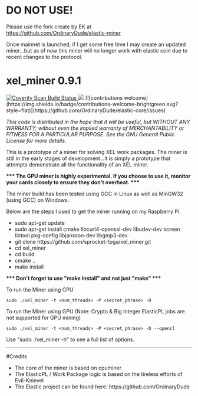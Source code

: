 <h1><b>DO NOT USE!</b></h1>

Please use the fork create by EK at https://github.com/OrdinaryDude/elastic-miner

Once mainnet is launched, if I get some free time I may create an updated miner...but as of now this miner will no longer work with elastic coin due to recent changes to the protocol.


# xel_miner 0.9.1

<a href="https://scan.coverity.com/projects/ordinarydude-xel_miner">
  <img alt="Coverity Scan Build Status"
       src="https://scan.coverity.com/projects/10948/badge.svg"/>
</a>  <img src="https://travis-ci.org/OrdinaryDude/xel_miner.svg?branch=master"/> [![contributions welcome](https://img.shields.io/badge/contributions-welcome-brightgreen.svg?style=flat)](https://github.com/OrdinaryDude/elastic-core/issues)

<i>This code is distributed in the hope that it will be useful, but WITHOUT ANY WARRANTY;
without even the implied warranty of MERCHANTABILITY or FITNESS FOR A PARTICULAR PURPOSE.
See the GNU General Public License for more details.</i>

This is a prototype of a miner for solving XEL work packages.  The miner is still in the early stages of development...it is simply a prototype that attempts demonstrate all the functionality of an XEL miner.

<b>*** The GPU miner is highly experimental.  If you choose to use it, monitor your cards closely to ensure they don't overheat. ***</b>

The miner build has been tested using GCC in Linux as well as MinGW32 (using GCC) on Windows.

Below are the steps I used to get the miner running on my Raspberry Pi.
<ul>
<li>sudo apt-get update</li>
<li>sudo apt-get install cmake libcurl4-openssl-dev libudev-dev screen libtool pkg-config libjansson-dev libgmp3-dev</li>
<li>git clone https://github.com/sprocket-fpga/xel_miner.git</li>
<li>cd xel_miner</li>
<li>cd build</li>
<li>cmake ..</li>
<li>make install</li>
</ul>

<b>*** Don't forget to use "make install" and not just "make" ***</b>

To run the Miner using CPU

    sudo ./xel_miner -t <num_threads> -P <secret_phrase> -D

To run the Miner using GPU (Note: Crypto & Big Integer ElasticPL jobs are not supported for GPU mining)

    sudo ./xel_miner -t <num_threads> -P <secret_phrase> -D --opencl

Use "sudo ./xel_miner -h" to see a full list of options.
________________________________________________________________________________________________

#Credits
<ul>
<li>The core of the miner is based on cpuminer</li>
<li>The ElasticPL / Work Package logic is based on the tireless efforts of Evil-Knievel</li>
<li>The Elastic project can be found here: https://github.com/OrdinaryDude</li>
</ul>
